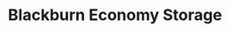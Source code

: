 ---
title: "Blackburn Economy Storage"
url: /mount-vernon/blackburn-economy-storage/
shop: Mieten
---